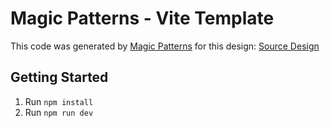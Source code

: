 # Magic Patterns - Vite Template

This code was generated by [Magic Patterns](https://magicpatterns.com) for this design: [Source Design](https://www.magicpatterns.com/c/g1su9fe5hb7b5akww3zrdp)

## Getting Started

1. Run `npm install`
2. Run `npm run dev`
